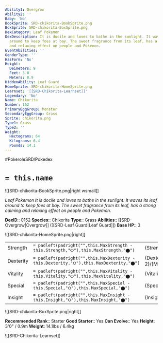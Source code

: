 ```yaml
---
Ability1: Overgrow
Ability2: ''
Baby: 'No'
BookSprite: SRD-chikorita-BookSprite.png
BoxSprite: SRD-chikorita-BoxSprite.png
DexCategory: Leaf Pokemon
DexDescription: It is docile and loves to bathe in the sunlight. It waves its leaf
  around to keep foes at bay. The sweet fragrance from its leaf, has a strong calming
  and relaxing effect on people and Pokemon.
EventAbilities: ''
GenderType: ''
HasForm: 'No'
Height:
  Deimeters: 9
  Feet: 3.0
  Meters: 0.9
HiddenAbility: Leaf Guard
HomeSprite: SRD-chikorita-HomeSprite.png
Learnset: '[[SRD-Chikorita-Learnset]]'
Legendary: 'No'
Name: Chikorita
Number: 152
PrimaryEggGroup: Monster
SecondaryEggGroup: Grass
Sprite: chikorita.png
Type1: Grass
Type2: ''
Weight:
  Hectograms: 64
  Kilograms: 6.4
  Pounds: 14.1
---
```


#PokeroleSRD/Pokedex

# `= this.name`

![[SRD-chikorita-BookSprite.png|right wsmall]]

*Leaf Pokemon*
*It is docile and loves to bathe in the sunlight. It waves its leaf around to keep foes at bay. The sweet fragrance from its leaf, has a strong calming and relaxing effect on people and Pokemon.*

**DexID**:: 0152
**Species**:: Chikorita
**Type**:: Grass
**Abilities**:: [[SRD-Overgrow|Overgrow]] ([[SRD-Leaf Guard|Leaf Guard]])
**Base HP**:: 3

![[SRD-chikorita-HomeSprite.png|right]]

|           |                                                                                        |                                          |
| --------- | -------------------------------------------------------------------------------------- | ---------------------------------------- |
| Strength  | `= padleft(padright("",this.MaxStrength - this.Strength,"⭘"),this.MaxStrength,"⬤")`    | (Strength::2)/(MaxStrength::4)   |
| Dexterity | `= padleft(padright("",this.MaxDexterity - this.Dexterity,"⭘"),this.MaxDexterity,"⬤")` | (Dexterity:: 2)/(MaxDexterity::4) |
| Vitality  | `= padleft(padright("",this.MaxVitality - this.Vitality,"⭘"),this.MaxVitality,"⬤")`    | (Vitality::2)/(MaxVitality::4)   |
| Special   | `= padleft(padright("",this.MaxSpecial - this.Special,"⭘"),this.MaxSpecial,"⬤")`       | (Special::2)/(MaxSpecial::4)     |
| Insight   | `= padleft(padright("",this.MaxInsight - this.Insight,"⭘"),this.MaxInsight,"⬤")`       | (Insight::2)/(MaxInsight::4)     |

![[SRD-chikorita-BoxSprite.png|right]]

**Recommended Rank**:: Starter
**Good Starter**:: Yes
**Can Evolve**:: Yes
**Height**: 3'0" / 0.9m
**Weight**: 14.1lbs / 6.4kg

![[SRD-Chikorita-Learnset]]